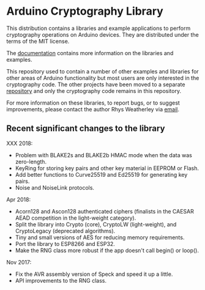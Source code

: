 
Arduino Cryptography Library
============================

This distribution contains a libraries and example applications to perform
cryptography operations on Arduino devices.  They are distributed under the
terms of the MIT license.

The [documentation](http://rweather.github.com/arduinolibs/crypto.html)
contains more information on the libraries and examples.

This repository used to contain a number of other examples and libraries
for other areas of Arduino functionality but most users are only interested
in the cryptography code.  The other projects have been moved to a
separate [repository](https://github.com/rweather/arduino-projects) and
only the cryptography code remains in this repository.

For more information on these libraries, to report bugs, or to suggest
improvements, please contact the author Rhys Weatherley via
[email](mailto:rhys.weatherley@gmail.com).

Recent significant changes to the library
-----------------------------------------

XXX 2018:

* Problem with BLAKE2s and BLAKE2b HMAC mode when the data was zero-length.
* KeyRing for storing key pairs and other key material in EEPROM or Flash.
* Add better functions to Curve25519 and Ed25519 for generating key pairs.
* Noise and NoiseLink protocols.

Apr 2018:

* Acorn128 and Ascon128 authenticated ciphers (finalists in the CAESAR AEAD
  competition in the light-weight category).
* Split the library into Crypto (core), CryptoLW (light-weight), and
  CryptoLegacy (deprecated algorithms).
* Tiny and small versions of AES for reducing memory requirements.
* Port the library to ESP8266 and ESP32.
* Make the RNG class more robust if the app doesn't call begin() or loop().

Nov 2017:

* Fix the AVR assembly version of Speck and speed it up a little.
* API improvements to the RNG class.
